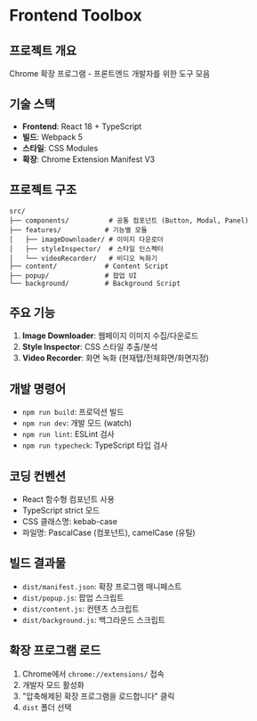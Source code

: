 # Frontend Toolbox

## 프로젝트 개요
Chrome 확장 프로그램 - 프론트엔드 개발자를 위한 도구 모음

## 기술 스택
- **Frontend**: React 18 + TypeScript
- **빌드**: Webpack 5
- **스타일**: CSS Modules
- **확장**: Chrome Extension Manifest V3

## 프로젝트 구조
```
src/
├── components/          # 공통 컴포넌트 (Button, Modal, Panel)
├── features/           # 기능별 모듈
│   ├── imageDownloader/ # 이미지 다운로더
│   ├── styleInspector/  # 스타일 인스펙터
│   └── videoRecorder/   # 비디오 녹화기
├── content/            # Content Script
├── popup/              # 팝업 UI
└── background/         # Background Script
```

## 주요 기능
1. **Image Downloader**: 웹페이지 이미지 수집/다운로드
2. **Style Inspector**: CSS 스타일 추출/분석
3. **Video Recorder**: 화면 녹화 (현재탭/전체화면/화면지정)

## 개발 명령어
- `npm run build`: 프로덕션 빌드
- `npm run dev`: 개발 모드 (watch)
- `npm run lint`: ESLint 검사
- `npm run typecheck`: TypeScript 타입 검사

## 코딩 컨벤션
- React 함수형 컴포넌트 사용
- TypeScript strict 모드
- CSS 클래스명: kebab-case
- 파일명: PascalCase (컴포넌트), camelCase (유틸)

## 빌드 결과물
- `dist/manifest.json`: 확장 프로그램 매니페스트
- `dist/popup.js`: 팝업 스크립트
- `dist/content.js`: 컨텐츠 스크립트
- `dist/background.js`: 백그라운드 스크립트

## 확장 프로그램 로드
1. Chrome에서 `chrome://extensions/` 접속
2. 개발자 모드 활성화
3. "압축해제된 확장 프로그램을 로드합니다" 클릭
4. `dist` 폴더 선택